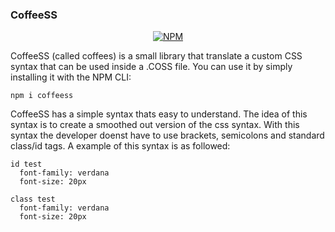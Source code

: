 <h3 align="center>☕</h3>
           
<h4 align="center">CoffeeSS</h4>

<p align="center">
  <a href="https://www.npmjs.com/package/coffeess"><img src="https://img.shields.io/npm/v/coffeess.svg?color=%fcba03&sanitize=true" alt="NPM"></a>
</p>

CoffeeSS (called coffees) is a small library that translate a custom CSS syntax that can be used inside a .COSS file. You can use it by simply installing it with the NPM CLI:

```shell
npm i coffeess
```

CoffeeSS has a simple syntax thats easy to understand. The idea of this syntax is to create a smoothed out version of the css syntax. With this syntax the developer doenst have to use brackets, semicolons and standard class/id tags. A example of this syntax is as followed:

```shell
id test 
  font-family: verdana
  font-size: 20px

class test 
  font-family: verdana
  font-size: 20px
```
